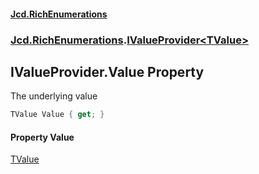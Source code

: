 #### [Jcd.RichEnumerations](index.md 'index')
### [Jcd.RichEnumerations](Jcd.RichEnumerations.md 'Jcd.RichEnumerations').[IValueProvider&lt;TValue&gt;](IValueProvider_TValue_.md 'Jcd.RichEnumerations.IValueProvider<TValue>')

## IValueProvider<TValue>.Value Property

The underlying value

```csharp
TValue Value { get; }
```

#### Property Value
[TValue](IValueProvider_TValue_.md#Jcd.RichEnumerations.IValueProvider_TValue_.TValue 'Jcd.RichEnumerations.IValueProvider<TValue>.TValue')